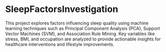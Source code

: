 # SleepFactorsInvestigation
This project explores factors influencing sleep quality using machine learning techniques such as Principal Component Analysis (PCA), Support Vector Machines (SVM), and Association Rule Mining. Key variables like stress, BMI, and occupation are analyzed to provide actionable insights for healthcare interventions and lifestyle improvements.
